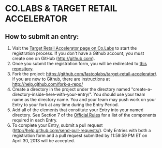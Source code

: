 # CO.LABS & TARGET RETAIL ACCELERATOR

## How to submit an entry:

1. Visit the [Target Retail Accelerator page on Co.Labs](http://www.fastcolabs.com/accelerator/retail) to start the registration process. If you don't have a Github account, you must create one on GitHub (http://github.com).
2. Once you submit the registration form, you will be redirected to [this repository](https://github.com/fastcolabs/target-retail-accelerator/). 
3. Fork the project: https://github.com/fastcolabs/target-retail-accelerator/. If you are new to Github, there are instructions at http://help.github.com/fork-a-repo/
4. Create a directory in the project under the directory named "create-a-directory-inside-here-with-your-entry/". You should use your team name as the directory name.  You and your team may push work on your Entry to your fork at any time during the Entry Period.
5. Add all of the elements that constitute your Entry into your named directory. See Section 7 of the [Official Rules](http://www.fastcolabs.com/accelerator/retail/rules) for a list of the components required in each Entry.
6. To complete your Entry, submit a pull request (http://help.github.com/send-pull-requests/).  Only Entries with both a registration form and a pull request submitted by 11:59:59 PM ET on April 30, 2013 will be accepted.




